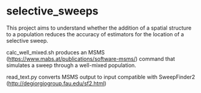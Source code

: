# selective_sweeps

This project aims to understand whether the addition of a spatial structure to a population reduces the accuracy of estimators for the location of
a selective sweep.

calc_well_mixed.sh produces an MSMS (https://www.mabs.at/publications/software-msms/) command that simulates a sweep through a well-mixed population.

read_text.py converts MSMS output to input compatible with SweepFinder2 (http://degiorgiogroup.fau.edu/sf2.html)
